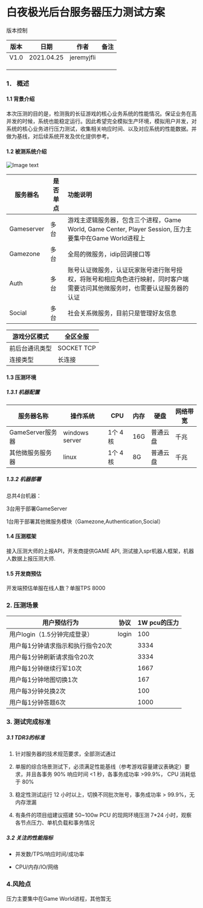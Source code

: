 
# 							白夜极光后台服务器压力测试方案

 

版本控制

| 版本 | 日期       | 作者    | 备注 |
| ---- | ---------- | ------- | ---- |
| V1.0 | 2021.04.25 | jeremyjfli |      |
|      |            |         |      |
|      |            |         |      |
|      |            |         |      |

 

 

 

 

 

### 1． 概述

#### 1.1 背景介绍

本次压测的目的是，检测我的长征游戏的核心业务系统的性能情况。保证业务在高并发的时候，系统也能稳定运行。因此希望完全模拟生产环境，模拟用户并发，对系统的核心业务进行压力测试，收集相关响应时间、以及对应系统的性能数据。并做为基线，对后续系统开发及优化提供参考。

#### 1.2 被测系统介绍

![Image text](../img/image.png)

| **服务器名** | **是否单点** | **功能说明**                                                 |
| ------------ | ------------ | :----------------------------------------------------------- |
| Gameserver   | 多台         | 游戏主逻辑服务器，包含三个进程，Game World, Game Center, Player Session, 压力主要集中在Game World进程上 |
| Gamezone     | 多台         | 全局的微服务，idip回调接口等                                    |
| Auth         | 多台         | 账号认证微服务，认证玩家账号进行账号授权，将账号和相应角色进行映射，同时客户端需要访问其他微服务时，也需要认证服务器的认证 |
| Social       | 多台         | 社会关系微服务，目前只是管理好友信息                             |


| 游戏分区模式   | 全区全服 |
| -------------- | -------- |
| 前后台通讯类型 | SOCKET TCP |
| 连接类型       | 长连接   |


#### 1.3 压测环境

##### 1.3.1 机器配置

| 服务器名称                      | 操作系统 | CPU        | 内存 | 硬盘     | 网络带宽  |
| ------------------------------- | ------- | ---------- | ---- | -------- | -------- |
| GameServer服务器                | windows server | 1个 4核 | 16G   | 普通云盘 | 千兆    |
| 其他微服务服务器                 | linux | 1个 4核 | 8G    | 普通云盘 | 千兆    |




##### 1.3.2 机器部署



总共4台机器：

3台用于部署GameServer

1台用于部署其他微服务模块（Gamezone,Authentication,Social）




#### 1.4 压测框架

接入压测大师的上报API，开发商提供GAME API, 测试接入spr机器人框架，机器人数据上报压测大师.



#### 1.5 开发商预估

开发端预估单服在线人数？单服TPS 8000



### 2. 压测场景


| 用户预估行为                      | 协议               | 1W  pcu的压力 |
| --------------------------------- | ------------------ | ------------- |
| 用户login（1.5分钟完成登录）      | login              | 100           |
| 用户每1分钟请求指示和执行指令20次  |                    | 3334           |
| 用户每1分钟刷新请求指令20次        |                    | 3334            |
| 用户每1分钟继续行军10次           |                    | 1667           |
| 用户每1分钟地图切换1次            |                    | 167            |
| 用户每3分钟兑换2次                |                    | 100           |
| 用户每1分钟答题6次                |                    | 1000           |







### 3. 测试完成标准

##### 3.1 TDR3的标准

1. 针对服务器的技术规范要求，全部测试通过

2. 单服的综合场景测试下，必须满足性能基线（参考游戏容量建议表确定）要求，并且各事务 90% 响应时间 <1 秒，各事务成功率 >99.9%， CPU 消耗低于 80%

3. 稳定性测试运行 12 小时以上，切换不同批次账号，事务成功率 > 99.9%，无内存泄漏

4. 有条件的项目组建议搭建 50~100w PCU 的现网环境压测 7*24 小时，观察各节点压力、单机负载和事务情况

##### 3.2 关注的性能指标

- 并发数/TPS/响应时间/成功率

- CPU/内存/IO/网络

### 4.风险点

压力主要集中在Game World进程，其他暂无
